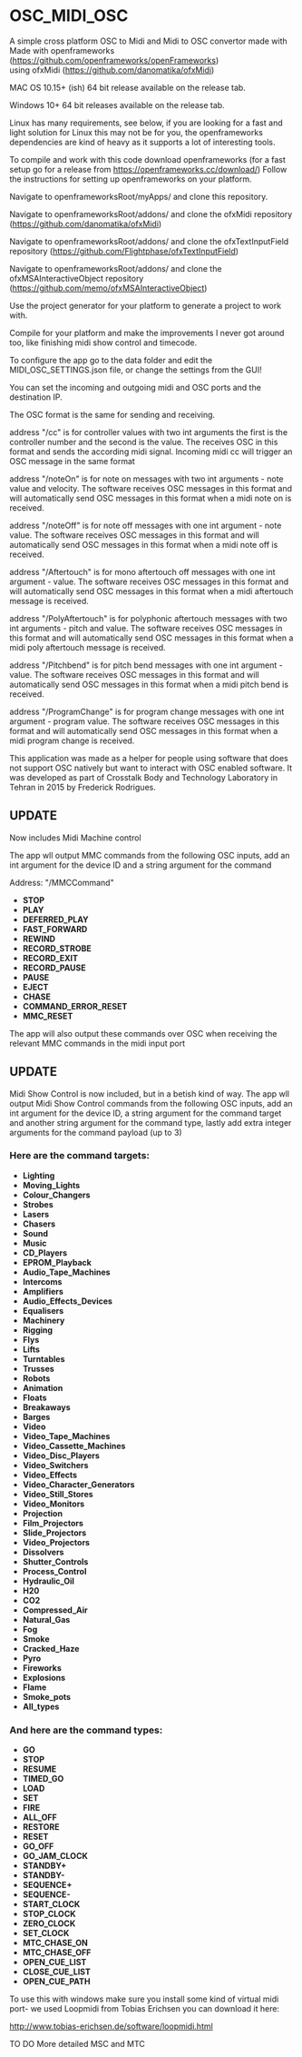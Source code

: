 # OSC_MIDI_OSC

A simple cross platform OSC to Midi and Midi to OSC convertor made with Made with openframeworks (https://github.com/openframeworks/openFrameworks)  
using ofxMidi (https://github.com/danomatika/ofxMidi)

MAC OS 10.15+ (ish) 64 bit release available on the release tab.

Windows 10+ 64 bit releases available on the release tab.

Linux has many requirements, see below, if you are looking for a fast and light solution for Linux this may not be for you, the openframeworks dependencies are kind of heavy as it 
supports a lot of interesting tools.

To compile and work with this code download openframeworks (for a fast setup go for a release from https://openframeworks.cc/download/)
Follow the instructions for setting up openframeworks on your platform.

Navigate to openframeworksRoot/myApps/ and clone this repository.

Navigate to openframeworksRoot/addons/ and clone the ofxMidi repository (https://github.com/danomatika/ofxMidi)

Navigate to openframeworksRoot/addons/ and clone the ofxTextInputField repository (https://github.com/Flightphase/ofxTextInputField)

Navigate to openframeworksRoot/addons/ and clone the ofxMSAInteractiveObject repository (https://github.com/memo/ofxMSAInteractiveObject)

Use the project generator for your platform to generate a project to work with.

Compile for your platform and make the improvements I never got around too, like finishing midi show control and timecode.

To configure the app go to the data folder and edit the MIDI_OSC_SETTINGS.json file, or change the settings from the GUI!

You can set the incoming and outgoing midi and OSC ports and the destination IP.

The OSC format is the same for sending and receiving. 

address "/cc" is for controller values with two int arguments the first is the controller number and the second is the value. 
The receives OSC in this format and sends the according midi signal. Incoming midi cc will trigger an OSC message in the same format

address "/noteOn" is for note on messages with two int arguments - note value and velocity. The software receives OSC messages in this format 
and will automatically send OSC messages in this format when a midi note on is received.

address "/noteOff" is for note off messages with one int argument - note value. The software receives OSC messages in this format 
and will automatically send OSC messages in this format when a midi note off is received.

address "/Aftertouch" is for mono aftertouch off messages with one int argument - value. The software receives OSC messages in this format 
and will automatically send OSC messages in this format when a midi aftertouch message is received.

address "/PolyAftertouch" is for polyphonic aftertouch messages with two int arguments - pitch and value. The software receives OSC messages in this format 
and will automatically send OSC messages in this format when a midi poly aftertouch message is received.

address "/Pitchbend" is for pitch bend messages with one int argument -  value. The software receives OSC messages in this format 
and will automatically send OSC messages in this format when a midi pitch bend is received.

address "/ProgramChange" is for program change messages with one int argument - program value. The software receives OSC messages in this format 
and will automatically send OSC messages in this format when a midi program change is received.

This application was made as a helper for people using software that does not support OSC natively but want to interact with OSC enabled
software. It was developed as part of Crosstalk Body and Technology Laboratory in Tehran in 2015 by Frederick Rodrigues.


## UPDATE
Now includes Midi Machine control

The app wll output MMC commands from the following OSC inputs, add an int argument for the device ID and a string argument for the command

Address: "/MMCCommand"
- **STOP**
- **PLAY**
- **DEFERRED_PLAY**
- **FAST_FORWARD**
- **REWIND**
- **RECORD_STROBE**
- **RECORD_EXIT**
- **RECORD_PAUSE**
- **PAUSE**
- **EJECT**
- **CHASE**
- **COMMAND_ERROR_RESET**
- **MMC_RESET**


The app will also output these commands over OSC when receiving the relevant MMC commands in the midi input port

## UPDATE
Midi Show Control is now included, but in a betish kind of way.
The app wll output Midi Show Control commands from the following OSC inputs, add an int argument for the device ID, a string argument 
for the command target and another string argument for the command type, lastly add extra integer arguments for the command payload (up to 3)

### Here are the command targets:
- **Lighting**
- **Moving_Lights**
- **Colour_Changers**
- **Strobes**
- **Lasers**
- **Chasers**
- **Sound**
- **Music**
- **CD_Players**
- **EPROM_Playback**
- **Audio_Tape_Machines**
- **Intercoms**
- **Amplifiers**
- **Audio_Effects_Devices**
- **Equalisers**
- **Machinery**
- **Rigging**
- **Flys**
- **Lifts**
- **Turntables**
- **Trusses**
- **Robots**
- **Animation**
- **Floats**
- **Breakaways**
- **Barges**
- **Video**
- **Video_Tape_Machines**
- **Video_Cassette_Machines**
- **Video_Disc_Players**
- **Video_Switchers**
- **Video_Effects**
- **Video_Character_Generators**
- **Video_Still_Stores**
- **Video_Monitors**
- **Projection**
- **Film_Projectors**
- **Slide_Projectors**
- **Video_Projectors**
- **Dissolvers**
- **Shutter_Controls**
- **Process_Control**
- **Hydraulic_Oil**
- **H20**
- **CO2**
- **Compressed_Air**
- **Natural_Gas**
- **Fog**
- **Smoke**
- **Cracked_Haze**
- **Pyro**
- **Fireworks**
- **Explosions**
- **Flame**
- **Smoke_pots**
- **All_types**

### And here are the command types:

- **GO**
- **STOP**
- **RESUME**
- **TIMED_GO**
- **LOAD**
- **SET**
- **FIRE**
- **ALL_OFF**
- **RESTORE**
- **RESET**
- **GO_OFF**
- **GO_JAM_CLOCK**
- **STANDBY+**
- **STANDBY-**
- **SEQUENCE+**
- **SEQUENCE-**
- **START_CLOCK**
- **STOP_CLOCK**
- **ZERO_CLOCK**
- **SET_CLOCK**
- **MTC_CHASE_ON**
- **MTC_CHASE_OFF**
- **OPEN_CUE_LIST**
- **CLOSE_CUE_LIST**
- **OPEN_CUE_PATH**



To use this with windows make sure you install some kind of virtual midi port- we used Loopmidi from Tobias Erichsen you can download it here:

http://www.tobias-erichsen.de/software/loopmidi.html

TO DO 
More detailed MSC and MTC
